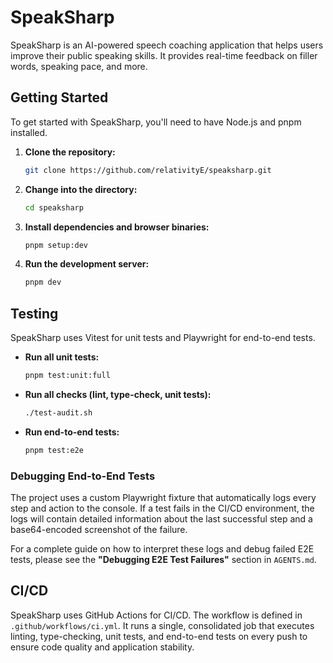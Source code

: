 # SpeakSharp

SpeakSharp is an AI-powered speech coaching application that helps users improve their public speaking skills. It provides real-time feedback on filler words, speaking pace, and more.

## Getting Started

To get started with SpeakSharp, you'll need to have Node.js and pnpm installed.

1.  **Clone the repository:**
    ```bash
    git clone https://github.com/relativityE/speaksharp.git
    ```
2.  **Change into the directory:**
    ```bash
    cd speaksharp
    ```
3.  **Install dependencies and browser binaries:**
    ```bash
    pnpm setup:dev
    ```
4.  **Run the development server:**
    ```bash
    pnpm dev
    ```

## Testing

SpeakSharp uses Vitest for unit tests and Playwright for end-to-end tests.

*   **Run all unit tests:**
    ```bash
    pnpm test:unit:full
    ```
*   **Run all checks (lint, type-check, unit tests):**
    ```bash
    ./test-audit.sh
    ```
*   **Run end-to-end tests:**
    ```bash
    pnpm test:e2e
    ```

### Debugging End-to-End Tests
The project uses a custom Playwright fixture that automatically logs every step and action to the console. If a test fails in the CI/CD environment, the logs will contain detailed information about the last successful step and a base64-encoded screenshot of the failure.

For a complete guide on how to interpret these logs and debug failed E2E tests, please see the **"Debugging E2E Test Failures"** section in `AGENTS.md`.

## CI/CD

SpeakSharp uses GitHub Actions for CI/CD. The workflow is defined in `.github/workflows/ci.yml`. It runs a single, consolidated job that executes linting, type-checking, unit tests, and end-to-end tests on every push to ensure code quality and application stability.